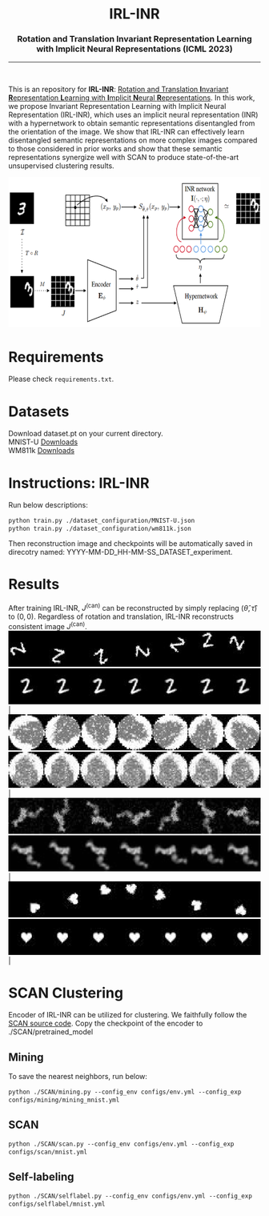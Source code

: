 <h1 align="center"><b>IRL-INR</b></h1>
<h3 align="center"><b>Rotation and Translation Invariant Representation Learning <br> with Implicit Neural Representations (ICML 2023)</b></h1>
<p align="center">
</p> 
 
--------------

<br>

This is an repository for **IRL-INR**: [Rotation and Translation **I**nvariant **R**epresentation **L**earning with **I**mplicit **N**eural **R**epresentations](https://arxiv.org/abs/2304.13995). In this work, we propose Invariant Representation Learning with Implicit Neural Representation (IRL-INR), which uses an implicit neural representation (INR) with a hypernetwork to obtain semantic representations disentangled from the orientation of the image. We show that IRL-INR can effectively learn disentangled semantic representations on more complex images compared to those considered in prior works and show that these semantic representations synergize well with SCAN to produce state-of-the-art unsupervised clustering results.
<p align="center">
<img src="./figure/overview.png" width="650" height="300">

# **Requirements**
Please check `requirements.txt`.

# **Datasets**
Download dataset.pt on your current directory.
<br>MNIST-U [Downloads]()
<br> WM811k [Downloads]()

# **Instructions: IRL-INR**
Run below descriptions:
```
python train.py ./dataset_configuration/MNIST-U.json
python train.py ./dataset_configuration/wm811k.json
```
Then reconstruction image and checkpoints will be automatically saved in direcotry named: YYYY-MM-DD_HH-MM-SS_DATASET_experiment. 


# **Results**
After training IRL-INR, $J^{\text{(can)}}$ can be reconstructed by simply replacing $(\hat{\theta},\hat{\tau})$ to $(0,0)$. Regardless of rotation and translation, IRL-INR reconstructs consistent image $J^{\text{(can)}}$. 
![input](./figure/mnist_input.png) ![output](./figure/mnist_output.png) |
![input](./figure/wm811k_input.png) ![output](./figure/wm811k_output.png) |
![input](./figure/cryo_input.png) ![output](./figure/cryo_output.png) |
![input](./figure/dsprites_input.png) ![output](./figure/dsprites_output.png) |

# **SCAN Clustering**
Encoder of IRL-INR can be utilized for clustering. We faithfully follow the [SCAN source code](https://github.com/wvangansbeke/Unsupervised-Classification). Copy the checkpoint of the encoder to ./SCAN/pretrained_model

## Mining
To save the nearest neighbors, run below:
```
python ./SCAN/mining.py --config_env configs/env.yml --config_exp configs/mining/mining_mnist.yml
```
## SCAN
```
python ./SCAN/scan.py --config_env configs/env.yml --config_exp configs/scan/mnist.yml
```
## Self-labeling
```
python ./SCAN/selflabel.py --config_env configs/env.yml --config_exp configs/selflabel/mnist.yml
```